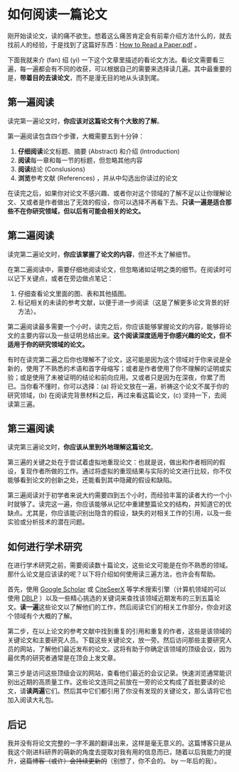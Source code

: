 # 如何阅读一篇论文

[CreateTime]: # (2020.09.23)
[ModifyTime]: # (2020.09.23)

刚开始读论文，读的痛不欲生。想着这么痛苦肯定会有前辈介绍方法什么的，就去找前人的经验，于是找到了这篇好东西：[How to Read a Paper.pdf](https://web.stanford.edu/class/ee384m/Handouts/HowtoReadPaper.pdf) 。

下面我就来介 (fan) 绍 (yi) 一下这个文章里描述的看论文方法。看论文需要看三遍，每一遍都会有不同的收获，可以根据自己的需要来选择读几遍。其中最重要的是，**带着目的去读论文**，而不是漫无目的地从头读到尾。

## 第一遍阅读

读完第一遍论文时，**你应该对这篇论文有个大致的了解**。

第一遍阅读包含四个步骤，大概需要五到十分钟：

1. **仔细阅读**论文标题、摘要 (Abstract) 和介绍 (Introduction)
2. **阅读**每一章和每一节的标题，但忽略其他内容
3. **阅读**结论 (Conslusions)
4. **浏览**参考文献 (References) ，并从中勾选出你读过的论文

在读完之后，如果你对论文不感兴趣、或者你对这个领域的了解不足以让你理解论文、又或者是作者做出了无效的假设，你可以选择不再看下去。**只读一遍是适合那些不在你研究领域，但以后有可能会相关的论文。**

## 第二遍阅读

读完第二遍论文时，**你应该掌握了论文的内容**，但还不太了解细节。

在第二遍阅读中，需要仔细地阅读论文，但忽略诸如证明之类的细节。在阅读时可以记下关键点，或者在旁边做点笔记：

1. 仔细查看论文里面的图、表和其他插图。
2. 标记相关的未读的参考文献，以便于进一步阅读（这是了解更多论文背景的好方法）。

第二遍阅读最多需要一个小时，读完之后，你应该能够掌握论文的内容，能够将论文的主要内容以及一些证明总结出来。**这个阅读深度适用于你感兴趣的论文，但不适用于你的研究领域的论文。**

有时在读完第二遍之后你也理解不了论文，这可能是因为这个领域对于你来说是全新的，使用了不熟悉的术语和首字母缩写；或者是作者使用了你不理解的证明或实验；或是使用了未被证明的结论和前向应用。又或者只是因为在深夜，你累了而已。当你看不懂时，你可以选择：(a) 将论文放在一遍，祈祷这个论文不属于你的研究领域，(b) 在阅读完背景材料之后，再过来看这篇论文，(c) 坚持一下，去阅读第三遍。

## 第三遍阅读

读完第三遍论文时，**你应该从里到外地理解这篇论文**。

第三遍的关键之处在于尝试着虚拟地重现论文：也就是说，做出和作者相同的假设，复现作者所做的工作。通过将虚拟的重现结果与实际的论文进行比较，你不仅能够看到论文的创新之处，还能看到其中隐藏的假设和缺陷。

第三遍阅读对于初学者来说大约需要四到五个小时，而经验丰富的读者大约一个小时就够了。读完这一遍，你应该能够从记忆中重建整篇论文的结构，并知道它的优缺点。尤其是，你应该能识别出隐含的假设，缺失的对相关工作的引用，以及一些实验或分析技术的潜在问题。

## 如何进行学术研究

在进行学术研究之前，需要阅读数十篇论文，这些论文可能是在你不熟悉的领域。那什么论文是应该读的呢？以下将介绍如何使用读三遍方法，也许会有帮助。

首先，使用 [Google Scholar](https://scholar.google.com/) 或 [CiteSeerX](http://citeseerx.ist.psu.edu/index) 等学术搜索引擎（计算机领域的可以使用 [DBLP](https://dblp.uni-trier.de/) ）以及一些精心挑选的关键词来查找该领域近期发布的三到五篇论文。**读一遍**这些论文以了解他们的工作，然后阅读它们的相关工作部分，你会对这个领域有个大概的了解。

第二步，在以上论文的参考文献中找到重复的引用和重复的作者，这些是该领域的关键论文和主要研究人员。下载这些关键论文，放一旁。然后访问那些主要研究人员的网站，了解他们最近发布的论文。这将有助于你确定该领域的顶级会议，因为最优秀的研究者通常是在顶会上发文章。

第三步是访问这些顶级会议的网站，查看他们最近的会议记录。快速浏览通常能识别出近期的高质量工作。这些论文连同之前放在一旁的论文构成了首批要读的论文，请**读两遍**它们。然后其中它们都引用了你没有发现的关键论文，那么请将它也加入阅读大礼包。

## 后记

我并没有将论文完整的一字不漏的翻译出来，这样是毫无意义的。这篇博客只是从我这个刚进科研界的萌新的角度去提取对我有用的信息而已，随着以后我能力的提升，~~这篇博客（或许）会持续更新的~~（别想了，你不会的。 by 一年后的我）。

